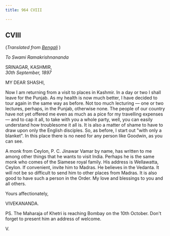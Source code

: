 ```yaml
---
title: 964 CVIII

---
```

  

  


## CVIII

(*Translated from [Bengali](b7371e8108.pdf)* )

*To Swami Ramakrishnananda*

SRINAGAR, KASHMIR,  
*30th September, 1897*

MY DEAR SHASHI,

Now I am returning from a visit to places in Kashmir. In a day or two I
shall leave for the Punjab. As my health is now much better, I have
decided to tour again in the same way as before. Not too much lecturing
— one or two lectures, perhaps, in the Punjab, otherwise none. The
people of our country have not yet offered me even as much as a pice for
my travelling expenses — and to cap it all, to take with you a whole
party, well, you can easily understand how troublesome it all is. It is
also a matter of shame to have to draw upon only the English disciples.
So, as before, I start out "with only a blanket". In this place there is
no need for any person like Goodwin, as you can see.

A monk from Ceylon, P. C. Jinawar Vamar by name, has written to me among
other things that he wants to visit India. Perhaps he is the same monk
who comes of the Siamese royal family. His address is Wellawatta,
Ceylon. If convenient, invite him to Madras. He believes in the Vedanta.
It will not be so difficult to send him to other places from Madras. It
is also good to have such a person in the Order. My love and blessings
to you and all others. 

Yours affectionately,

VIVEKANANDA.

  
PS. The Maharaja of Khetri is reaching Bombay on the 10th October. Don't
forget to present him an address of welcome. 

V.